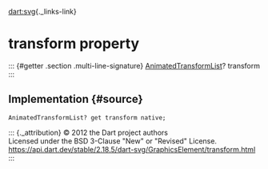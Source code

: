 [dart:svg](../../dart-svg/dart-svg-library){._links-link}

transform property
==================

::: {#getter .section .multi-line-signature}
[AnimatedTransformList](../animatedtransformlist-class)? transform
:::

Implementation {#source}
--------------

``` {.language-dart data-language="dart"}
AnimatedTransformList? get transform native;
```

::: {._attribution}
© 2012 the Dart project authors\
Licensed under the BSD 3-Clause \"New\" or \"Revised\" License.\
<https://api.dart.dev/stable/2.18.5/dart-svg/GraphicsElement/transform.html>
:::
